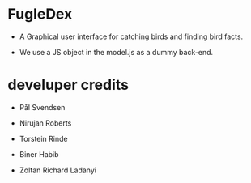 # FugleDex
- A Graphical user interface for catching birds and finding bird facts.

- We use a JS object in the model.js as a dummy back-end.

# develuper credits

- Pål Svendsen

- Nirujan Roberts

- Torstein Rinde

- Biner Habib

- Zoltan Richard Ladanyi